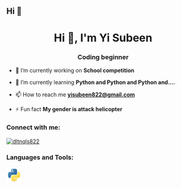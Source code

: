 ## Hi 👋

<h1 align="center">Hi 👋, I'm Yi Subeen</h1>
<h3 align="center">Coding beginner</h3>

- 🔭 I’m currently working on **School competition**

- 🌱 I’m currently learning **Python and Python and Python and....**

- 📫 How to reach me **yisubeen822@gmail.com**

- ⚡ Fun fact **My gender is attack helicopter**

<h3 align="left">Connect with me:</h3>
<p align="left">
<a href="https://instagram.com/dltnqls822" target="blank"><img align="center" src="https://raw.githubusercontent.com/rahuldkjain/github-profile-readme-generator/master/src/images/icons/Social/instagram.svg" alt="dltnqls822" height="30" width="40" /></a>
</p>

<h3 align="left">Languages and Tools:</h3>
<p align="left"> <a href="https://www.python.org" target="_blank" rel="noreferrer"> <img src="https://raw.githubusercontent.com/devicons/devicon/master/icons/python/python-original.svg" alt="python" width="40" height="40"/> </a> </p>
